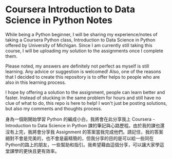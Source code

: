 # Coursera Introduction to Data Science in Python Notes

While being a Python beginner, I will be sharing my experience/notes of taking a Coursera Python class, Introduction to Data Science in Python offered by University of Michigan. Since I am currently still taking this course, I will be uploading my solution to the assignments once I complete them. 

Please noted, my answers are definitely not perfect as myself is still learning. Any advice or suggestion is welcomed! Also, one of the reasons that I decided to create this repository is to offer helps to people who are also in this learning process.


I hope by offering a solution to the assignment, people can learn better and faster. Instead of stucking in the same problem for hours and still have no clue of what to do, this repo is here to help!  I won't just be posting solutions, but also my comments and thoughts process. 


身為一個剛開始學習 Python 的編成小白，我將會在此分享我上 Coursera - Introduction to Data Science in Python 課的筆記與心路歷程。由於我的課也還沒有上完，我將會分享我 Assignment 的答案當我完成他們。請記住，我的答案絕對不會是完美的，也不會是最精簡的，但我分享的目的是可以給一些同在Python的路上的朋友，一些幫助和指引。我希望藉由這個分享，可以讓大家學這堂課學的更快且更有效率。
